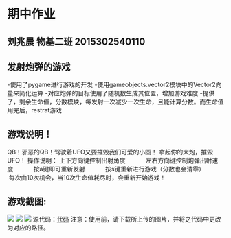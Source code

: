 # 期中作业
## 刘兆晨 物基二班 2015302540110
## 发射炮弹的游戏
-使用了pygame进行游戏的开发
-使用gameobjects.vector2模块中的Vector2向量来简化运算
-对应炮弹的目标使用了随机数生成其位置，增加游戏难度
-提供了，剩余生命值，分数模块，每发射一次减少一次生命，且能计算分数。而生命值用完后，restrat游戏
## 游戏说明！
QB！邪恶的QB！驾驶着UFO又要摧毁我们可爱的小圆！
拿起你的大炮，摧毁UFO！
操作说明：   上下方向键控制出射角度
            左右方向键控制炮弹出射速度
            按a键即可重新发射
            按s键重新进行游戏（分数也会清零）
            每次由10次机会，当10次生命值耗尽时，会重新开始游戏！
## 游戏截图:
![](https://github.com/liuzhaochen/compuational_physics_N2015302540110/blob/master/Midterm/3.png)
![](https://github.com/liuzhaochen/compuational_physics_N2015302540110/blob/master/Midterm/1.png)
![](https://github.com/liuzhaochen/compuational_physics_N2015302540110/blob/master/Midterm/2.png)
源代码：[代码](https://raw.githubusercontent.com/liuzhaochen/compuational_physics_N2015302540110/master/Midterm/Game.py)
注意：使用前，请下载所上传的图片，并将之代码中更改为对应的路径。
